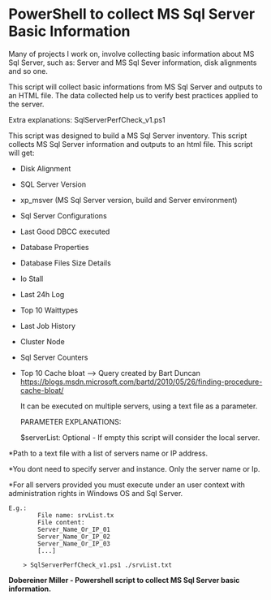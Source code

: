 # PowerShell to collect MS Sql Server Basic Information

Many of projects I work on, involve collecting basic information about MS Sql Server, such as: Server and MS Sql Sever information, disk alignments and so one.

This script will collect basic informations from MS Sql Server and outputs to an HTML file. The data collected help us to verify best practices applied to the server.

Extra explanations:
SqlServerPerfCheck_v1.ps1

This script was designed to build a MS Sql Server inventory. This script collects MS Sql Server information and outputs to an html file.
	This script will get:
- Disk Alignment
- SQL Server Version
- xp_msver (MS Sql Server version, build and Server environment)
- Sql Server Configurations
- Last Good DBCC executed
- Database Properties
- Database Files Size Details
- Io Stall
- Last 24h Log
- Top 10 Waittypes
- Last Job History
- Cluster Node
- Sql Server Counters
- Top 10 Cache bloat --> Query created by Bart Duncan https://blogs.msdn.microsoft.com/bartd/2010/05/26/finding-procedure-cache-bloat/
	
	It can be executed on multiple servers, using a text file as a parameter.

	PARAMETER EXPLANATIONS:
	
	$serverList: Optional - If empty this script will consider the local server.

*Path to a text file with a list of servers name or IP address.

*You dont need to specify server and instance. Only the server name or Ip.

*For all servers provided you must execute under an user context with administration rights in Windows OS and Sql Server.
```
E.g.:
		File name: srvList.tx
		File content:
		Server_Name_Or_IP_01
		Server_Name_Or_IP_02
		Server_Name_Or_IP_03
		[...]
	
	> SqlServerPerfCheck_v1.ps1 ./srvList.txt
```

**Dobereiner Miller - Powershell script to collect MS Sql Server basic information.**
